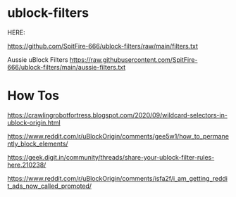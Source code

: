 # ublock-filters

HERE:

https://github.com/SpitFire-666/ublock-filters/raw/main/filters.txt


Aussie uBlock Filters
https://raw.githubusercontent.com/SpitFire-666/ublock-filters/main/aussie-filters.txt



# How Tos

https://crawlingrobotfortress.blogspot.com/2020/09/wildcard-selectors-in-ublock-origin.html

https://www.reddit.com/r/uBlockOrigin/comments/gee5w1/how_to_permanently_block_elements/



https://geek.digit.in/community/threads/share-your-ublock-filter-rules-here.210238/

https://www.reddit.com/r/uBlockOrigin/comments/isfa2f/i_am_getting_reddit_ads_now_called_promoted/


